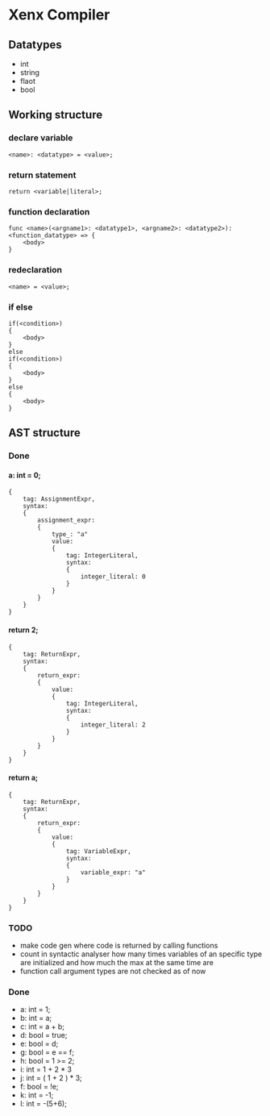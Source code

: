 # Xenx Compiler
## Datatypes
- int
- string
- flaot
- bool
## Working structure
### declare variable
```
<name>: <datatype> = <value>;
```
### return statement
```
return <variable|literal>;
```
### function declaration
```
func <name>(<argname1>: <datatype1>, <argname2>: <datatype2>): <function_datatype> => {
    <body>
}
```
### redeclaration
```
<name> = <value>;
```
### if else
```
if(<condition>)
{
    <body>
}
else
if(<condition>)
{
    <body>
}
else
{
    <body>
}
```
## AST structure
### Done
#### a: int = 0;
```
{
    tag: AssignmentExpr,
    syntax:
    {
        assignment_expr:
        {
            type_: "a"
            value:
            {
                tag: IntegerLiteral,
                syntax:
                {
                    integer_literal: 0
                }
            }
        }
    }
}
```
#### return 2;
```
{
    tag: ReturnExpr,
    syntax:
    {
        return_expr:
        {
            value:
            {
                tag: IntegerLiteral,
                syntax:
                {
                    integer_literal: 2
                }
            }
        }
    }
}
```

#### return a;
```
{
    tag: ReturnExpr,
    syntax:
    {
        return_expr:
        {
            value:
            {
                tag: VariableExpr,
                syntax:
                {
                    variable_expr: "a"
                }
            }
        }
    }
}
```
### TODO
- make code gen where code is returned by calling functions
- count in syntactic analyser how many times variables of an specific type are initialized and how much the max at the same time are
- function call argument types are not checked as of now

### Done
- a: int = 1;
- b: int = a;
- c: int = a + b;
- d: bool = true;
- e: bool = d;
- g: bool = e == f;
- h: bool = 1 >= 2;
- i: int = 1 + 2 * 3
- j: int = ( 1 + 2 ) * 3;
- f: bool = !e;
- k: int = -1;
- l: int = -(5+6);